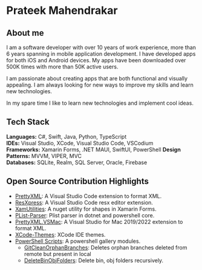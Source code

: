 # Prateek Mahendrakar

## About me

I am a software developer with over 10 years of work experience, more than 6 years spanning in mobile application development. I have developed apps for both iOS and Android devices. My apps have been downloaded over 500K times with more than 50K active users.

I am passionate about creating apps that are both functional and visually appealing. I am always looking for new ways to improve my skills and learn new technologies.

In my spare time I like to learn new technologies and implement cool ideas.

## Tech Stack
**Languages:** C#, Swift, Java, Python, TypeScript  
**IDEs:** Visual Studio, XCode, Visual Studio Code, VSCodium  
**Frameworks:** Xamarin Forms, .NET MAUI, SwiftUI, PowerShell
**Design Patterns:** MVVM, VIPER, MVC  
**Databases:** SQLite, Realm, SQL Server, Oracle, Firebase


## Open Source Contribution Highlights

- [PrettyXML](https://github.com/pmahend1/PrettyXML): A Visual Studio Code extension to format XML.
- [ResXpress](https://github.com/pmahend1/resxpress): A Visual Studio Code resx editor extension.
- [XamUtilities](https://github.com/pmahend1/XamUtilities): A nuget utility for shapes in Xamarin Forms.
- [PList-Parser](https://github.com/pmahend1/PList-Parser): Plist parser in dotnet and powershell core.
- [PrettyXML.VSMac](https://github.com/pmahend1/PrettyXML.VSMac): A Visual Studio for Mac 2019/2022 extension to format XML.
- [XCode-Themes](https://github.com/pmahend1/XCode-Themes): XCode IDE themes.
- [PowerShell Scripts](https://github.com/pmahend1/PowershellScripts): A powershell gallery modules.
    - [GitCleanOrphanBranches](https://www.powershellgallery.com/packages/GitCleanOrphanBranches/): Deletes orphan branches deleted from remote but present in local
    - [DeleteBinObjFolders](https://www.powershellgallery.com/packages/DeleteBinObjFolders/): Delete bin, obj folders recursively.

